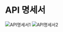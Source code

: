 # API 명세서
![API명세서1](/uploads/8dad86c5c38dc4950f9dd61b12dd6802/API명세서1.png)
![API명세서2](/uploads/8b1db32a8982a445084c926bb188ea6e/API명세서2.png)